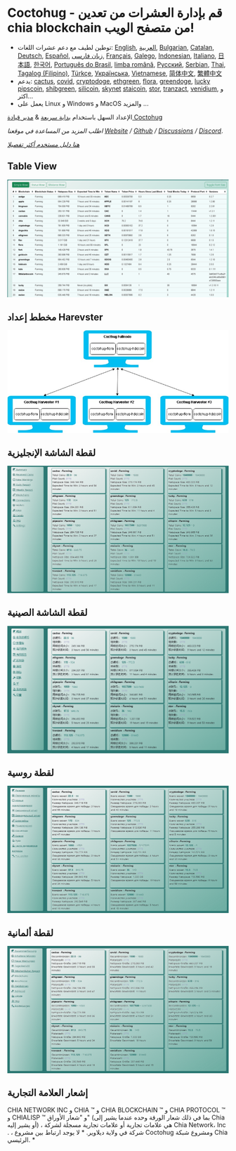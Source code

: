 # Coctohug - قم بإدارة العشرات من تعدين chia blockchain من متصفح الويب!
- توطين لطيف مع دعم عشرات اللغات: [English](./readme_en.md), [العربية](./readme_ar.md), [Bulgarian](./readme_bg.md), [Catalan](./readme_ca.md), [Deutsch](./readme_de.md), [Español](./readme_es.md), [زبان فارسی](./readme_fa.md), [Français](./readme_fr.md), [Galego](./readme_gl.md), [Indonesian](./readme_id.md), [Italiano](./readme_it.md), [日本語](./readme_ja.md), [한국어](./readme_ko.md), [Português do Brasil](./readme_pt.md), [limba română](./readme_ro.md), [Русский](./readme_ru.md), [Serbian](./readme_sr.md), [Thai](./readme_th.md), [Tagalog (Filipino)](./readme_tl.md), [Türkçe](./readme_tr.md), [Українська](./readme_uk.md), [Vietnamese](./readme_vi.md), [简体中文](./readme_zh-CN.md), [繁體中文](./readme_zh-TW.md)
- يدعم: [cactus](https://github.com/raingggg/coctohug-cactus), [covid](https://github.com/raingggg/coctohug-covid), [cryptodoge](https://github.com/raingggg/coctohug-cryptodoge), [ethgreen](https://github.com/raingggg/coctohug-ethgreen), [flora](https://github.com/raingggg/coctohug-flora), [greendoge](https://github.com/raingggg/coctohug-greendoge), [lucky](https://github.com/raingggg/coctohug-lucky) [pipscoin](https://github.com/raingggg/coctohug-pipscoin), [shibgreen](https://github.com/raingggg/coctohug-shibgreen), [silicoin](https://github.com/raingggg/coctohug-silicoin), [skynet](https://github.com/raingggg/coctohug-skynet) [staicoin](https://github.com/raingggg/coctohug-staicoin), [stor](https://github.com/raingggg/coctohug-stor), [tranzact](https://github.com/raingggg/coctohug-tranzact), [venidium](https://github.com/raingggg/coctohug-venidium), و اكثر...
- يعمل على Linux و Windows و MacOS والمزيد ...

الإعداد السهل باستخدام [بداية سريعة](https://www.coctohug.xyz/) & [مدير قيادة Coctohug](../ccm/ccm_ar.md)

*اطلب المزيد من المساعدة في موقعنا [Website](https://www.coctohug.xyz/) / [Github](https://github.com/raingggg/coctohug) / [Discussions](https://github.com/raingggg/coctohug/discussions) / [Discord](https://discord.com/invite/RcVpCw3ef7)*.

*[هنا دليل مستخدم أكثر تفصيلا](../wiki/wiki_ar.md)*


## Table View
![Table View](../../images/coctohug-table_view-min.png)

## مخطط إعداد Harevster
![Harvester](../../images/coctohug-harvester-min.jpg)

## لقطة الشاشة الإنجليزية
![English](../../images/coctohug-summary-en-min.png)

## لقطة الشاشة الصينية
![Chinese](../../images/coctohug-summary-cn-min.png)

## لقطة روسية
![Russian](../../images/coctohug-summary-russian-min.png)

## لقطة ألمانية
![German](../../images/coctohug-summary-german-min.png)

## إشعار العلامة التجارية
CHIA NETWORK INC و CHIA ™ و CHIA BLOCKCHAIN ​​™ و CHIA PROTOCOL ™ و CHIALISP ™ و &#34;شعار الأوراق&#34; (بما في ذلك شعار الورقة وحده عندما يشير إلى Chia أو يشير إليه) ، هي علامات تجارية أو علامات تجارية مسجلة لشركة Chia Network، Inc . ، شركة في ولاية ديلاوير. * لا يوجد ارتباط بين مشروع Coctohug ومشروع شبكة Chia الرئيسي. *

